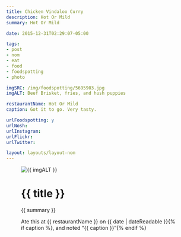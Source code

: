 ```yaml
---
title: Chicken Vindaloo Curry
description: Hot Or Mild
summary: Hot Or Mild

date: 2015-12-31T02:29:07-05:00

tags:
- post
- nom
- eat
- food
- foodspotting
- photo

imgSRC: /img/foodspotting/5695903.jpg
imgALT: Beef Brisket, fries, and hush puppies

restaurantName: Hot Or Mild
caption: Got it to go. Very tasty.

urlFoodspotting: y
urlNosh: 
urlInstagram: 
urlFlickr:
urlTwitter: 

layout: layouts/layout-nom
---
```

<figure class="nom">
	<img class="u-photo img-border" src="{{ imgSRC }}" alt="{{ imgALT }}">
	<figcaption>
		<h1 class="title p-name">{{ title }}</h1>
		<p class="summary">{{ summary }}</p>
		<p>Ate this at {{ restaurantName }} on <time class="dt-published" datetime="{{ date | dateIso }}">{{ date | dateReadable }}</time>{% if caption %}, and noted <q class="caption">{{ caption }}</q>{% endif %}
	</figcaption>
</figure>